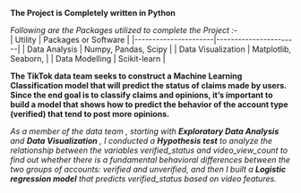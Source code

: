 **The Project is Completely written in Python**<br>

*Following are the Packages utilized to complete the Project :-*<br>
| Utility              | Packages or Software           |
|----------------------|-----------------------|
| Data Analysis        | Numpy, Pandas, Scipy  |
| Data Visualization   | Matplotlib, Seaborn,   |
|   Data Modelling     | Scikit-learn          |

**The TikTok data team seeks to construct a Machine Learning Classification model that will predict the status of claims made by users. Since the end goal is to classify claims and opinions, it’s important to build a model that shows how to predict the behavior of the account type (verified) that tend to post more opinions.**<br>

   *As a member of the data team , starting with **Exploratory Data Analysis** and **Data Visualization** , I conducted a **Hypothesis test** to analyze the relationship between the variables verified_status and video_view_count to find out whether there is a fundamental behavioral differences between the two groups of accounts: verified and unverified, and then I built a **Logistic regression model** that predicts verified_status based on video features.*




